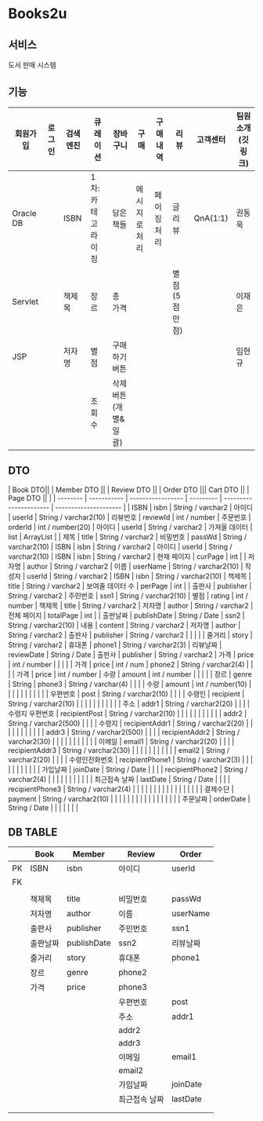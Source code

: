 # Books2u
## 서비스
도서 판매 시스템

## 기능
| 회원가입      | 로그인 | 검색 엔진 | 큐레이션       | 장바구니         | 구매      | 구매내역   | 리뷰       | 고객센터     | 팀원 소개(깃링크) |
| --------- | --- | ----- | ---------- | ------------ | ------- | ------ | -------- | -------- | ---------- |
| Oracle DB |     | ISBN  | 1차: 카테고라이징 | 담은 책들        | 메시지로 처리 | 페이징 처리 | 글 리뷰     | QnA(1:1) | 권동욱        |
| Servlet   |     | 책제목   | 장르         | 총 가격         |         |        | 별점(5점만점) |          | 이재은        |
| JSP       |     | 저자명   | 별점         | 구매하기 버튼      |         |        |          |          | 임현규        |
|           |     |       | 조회수        | 삭제 버튼(개별&일괄) |         |        |          |          |            |

## DTO
| Book DTO|| | Member DTO || | Review DTO    ||    | Order DTO ||| Cart DTO            ||   | Page DTO        ||     |
| -------- | ----------- | ----------------- | --------- | ---------------------- | --------------------- |
| ISBN     | isbn        | String / varchar2 | 아이디       | userId                 | String / varchar2(10) | 리뷰번호 | reviewId | int / number | 주문번호 | orderId | int / number(20) | 아이디 | userId | String / varchar2 | 가져올 데이터 | list | ArrayList<T> |
| 제목       | title       | String / varchar2 | 비밀번호      | passWd                 | String / varchar2(10) | ISBN | isbn | String / varchar2 | 아이디 | userId | String / varchar2(10) | ISBN | isbn | String / varchar2 | 현재 페이지 | curPage | int |
| 저자명      | author      | String / varchar2 | 이름        | userName               | String / varchar2(10) | 작성자 | userId | String / varchar2 | ISBN | isbn | String / varchar2(10) | 책제목 | title | String / varchar2 | 보여줄 데이터 수 | perPage | int |
| 출판사      | publisher   | String / varchar2 | 주민번호      | ssn1                   | String / varchar2(10) | 별점 | rating | int / number | 책제목 | title | String / varchar2 | 저자명 | author | String / varchar2 | 전체 페이지 | totalPage | int |
| 출판날짜     | publishDate | String / Date     | ssn2      | String / varchar2(10)  | 내용                    | content | String / varchar2 | 저자명 | author | String / varchar2 | 출판사 | publisher | String / varchar2 |  |  |  |
| 줄거리      | story       | String / varchar2 | 휴대폰       | phone1                 | String / varchar2(3)  | 리뷰날짜 | reviewDate | String / Date | 출판사 | publisher | String / varchar2 | 가격 | price | int / number |  |  |  |
| 가격       | price       | int / num         | phone2    | String / varchar2(4)   |                       |  |  | 가격 | price | int / number | 수량 | amount | int / number |  |  |  |
| 장르       | genre       | String            | phone3    | String / varchar(4)    |                       |  |  | 수량 | amount | int / number(10) |  |  |  |  |  |  |
|          |             |                   | 우편번호      | post                   | String / varchar2(10) |  |  |  | 수령인 | recipient | String / varchar2(10) |  |  |  |  |  |  |
|          |             |                   | 주소        | addr1                  | String / varchar2(20) |  |  |  | 수령지 우편번호 | recipientPost | String / varchar2(10) |  |  |  |  |  |  |
|          |             |                   | addr2     | String / varchar2(500) |                       |  |  | 수령지 | recipientAddr1 | String / varchar2(20) |  |  |  |  |  |  |
|          |             |                   | addr3     | String / varchar2(500) |                       |  |  | recipientAddr2 | String / varchar2(30) |  |  |  |  |  |  |
|          |             |                   | 이메일       | email1                 | String / varchar2(20) |  |  |  | recipientAddr3 | String / varchar2(30) |  |  |  |  |  |  |
|          |             |                   | email2    | String / varchar2(20)  |                       |  |  | 수령인전화번호 | recipientPhone1 | String / varchar2(3) |  |  |  |  |  |  |
|          |             |                   | 가입날짜      | joinDate               | String / Date         |  |  |  | recipientPhone2 | String / varchar2(4) |  |  |  |  |  |  |
|          |             |                   | 최근접속 날짜   | lastDate               | String / Date         |  |  |  | recipientPhone3 | String / varchar2(4) |  |  |  |  |  |  |
|          |             |                   |           |                        |                       |  |  |  | 결제수단 | payment | String / varchar2(10) |  |  |  |  |  |  |
|          |             |                   |           |                        |                       |  |  |  | 주문날짜 | orderDate | String / Date |  |  |  |  |  |  |
  
  
## DB TABLE
|    | Book | Member      | Review  | Order    |
| -- | ---- | ----------- | ------- | -------- |
| PK | ISBN | isbn        | 아이디     | userId   | 리뷰번호 | number | 주문번호 | orderId |
| FK |      |             |         |          | ISBN | isbn | ISBN | isbn |
|    |      |             |         |          |  |  | 아이디 | userId |
|    | 책제목  | title       | 비밀번호    | passWd   | 작성자 | userId | 수량 | amount |
|    | 저자명  | author      | 이름      | userName | 별점 | rating | 수령인 | recipient |
|    | 출판사  | publisher   | 주민번호    | ssn1     | 내용 | content | 수령지 우편번호 | recipientPost |
|    | 출판날짜 | publishDate | ssn2    | 리뷰날짜     | reviewDate | 수령지 | recipientAddr1 |
|    | 줄거리  | story       | 휴대폰     | phone1   |  |  | recipientAddr2 |
|    | 장르   | genre       | phone2  |          |  | recipientAddr3 |
|    | 가격   | price       | phone3  |          |  | 수령인전화번호 | recipientPhone1 |
|    |      |             | 우편번호    | post     |  |  | recipientPhone2 |
|    |      |             | 주소      | addr1    |  |  | recipientPhone3 |
|    |      |             | addr2   |          |  | 결제수단 | payment |
|    |      |             | addr3   |          |  | 주문날짜 | orderDate |
|    |      |             | 이메일     | email1   |  |  |  |  |
|    |      |             | email2  |          |  |  |  |
|    |      |             | 가입날짜    | joinDate |  |  |  |  |
|    |      |             | 최근접속 날짜 | lastDate |  |  |  |  |
|    |      |             |         |          |  |  |  |  |
|    |      |             |         |          |  |  |  |  |
